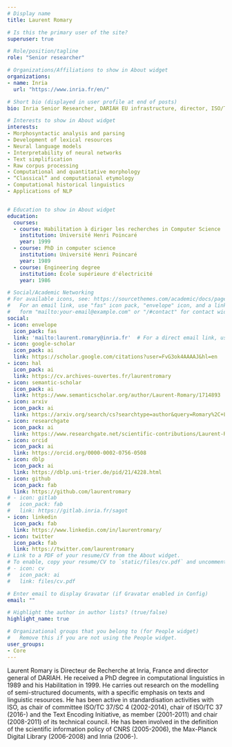 ```yaml
---
# Display name
title: Laurent Romary

# Is this the primary user of the site?
superuser: true

# Role/position/tagline
role: "Senior researcher"

# Organizations/Affiliations to show in About widget
organizations: 
- name: Inria
  url: "https://www.inria.fr/en/"

# Short bio (displayed in user profile at end of posts)
bio: Inria Senior Researcher, DARIAH EU infrastructure, director, ISO/TC 37 chair

# Interests to show in About widget
interests:
- Morphosyntactic analysis and parsing
- Development of lexical resources
- Neural language models
- Interpretability of neural networks
- Text simplification
- Raw corpus processing
- Computational and quantitative morphology
- “Classical” and computational etymology
- Computational historical linguistics
- Applications of NLP


# Education to show in About widget
education:
  courses:
  - course: Habilitation à diriger les recherches in Computer Science
    institution: Université Henri Poincaré
    year: 1999
  - course: PhD in computer science
    institution: Université Henri Poincaré
    year: 1989
  - course: Engineering degree
    institution: École supérieure d'électricité
    year: 1986

# Social/Academic Networking
# For available icons, see: https://sourcethemes.com/academic/docs/page-builder/#icons
#   For an email link, use "fas" icon pack, "envelope" icon, and a link in the
#   form "mailto:your-email@example.com" or "/#contact" for contact widget.
social:
- icon: envelope
  icon_pack: fas
  link: 'mailto:laurent.romary@inria.fr'  # For a direct email link, use "mailto:test@example.org".
- icon: google-scholar
  icon_pack: ai
  link: https://scholar.google.com/citations?user=FvG3ok4AAAAJ&hl=en
- icon: hal
  icon_pack: ai
  link: https://cv.archives-ouvertes.fr/laurentromary
- icon: semantic-scholar
  icon_pack: ai
  link: https://www.semanticscholar.org/author/Laurent-Romary/1714893
- icon: arxiv
  icon_pack: ai
  link: https://arxiv.org/search/cs?searchtype=author&query=Romary%2C+L
- icon: researchgate
  icon_pack: ai
  link: https://www.researchgate.net/scientific-contributions/Laurent-Romary-2128442517
- icon: orcid
  icon_pack: ai
  link: https://orcid.org/0000-0002-0756-0508
- icon: dblp
  icon_pack: ai
  link: https://dblp.uni-trier.de/pid/21/4228.html
- icon: github
  icon_pack: fab
  link: https://github.com/laurentromary
# - icon: gitlab
#   icon_pack: fab
#   link: https://gitlab.inria.fr/sagot
- icon: linkedin
  icon_pack: fab
  link: https://www.linkedin.com/in/laurentromary/
- icon: twitter
  icon_pack: fab
  link: https://twitter.com/laurentromary
# Link to a PDF of your resume/CV from the About widget.
# To enable, copy your resume/CV to `static/files/cv.pdf` and uncomment the lines below.
# - icon: cv
#   icon_pack: ai
#   link: files/cv.pdf

# Enter email to display Gravatar (if Gravatar enabled in Config)
email: ""

# Highlight the author in author lists? (true/false)
highlight_name: true

# Organizational groups that you belong to (for People widget)
#   Remove this if you are not using the People widget.
user_groups:
- Core
---
```


Laurent Romary is Directeur de Recherche at Inria, France and director general of DARIAH. He received a PhD degree in computational linguistics in 1989 and his Habilitation in 1999. He carries out research on the modelling of semi-structured documents, with a specific emphasis on texts and linguistic resources. He has been active in standardisation activities with ISO, as chair of committee ISO/TC 37/SC 4 (2002-2014), chair of ISO/TC 37 (2016-) and the Text Encoding Initiative, as member (2001-2011) and chair (2008-2011) of its technical council. He has been involved in the definition of the scientific information policy of CNRS (2005-2006), the Max-Planck Digital Library (2006-2008) and Inria (2006-).
